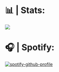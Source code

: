 # 📊 | Stats:
![](https://github-readme-stats.vercel.app/api?username=costliness&show_icons=true&theme=dark)

# 🎧 | Spotify:
[![spotify-github-profile](https://spotify-github-profile.vercel.app/api/view?uid=21iaphpwcb2zcl7goxny3iq5i&cover_image=true&theme=novatorem)](https://github.com/kittinan/spotify-github-profile)
